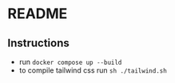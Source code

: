 # README

## Instructions

- run `docker compose up --build`
- to compile tailwind css run `sh ./tailwind.sh`
